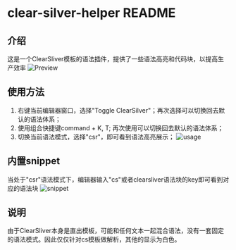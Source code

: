# clear-silver-helper README

## 介绍

这是一个ClearSliver模板的语法插件，提供了一些语法高亮和代码块，以提高生产效率
![Preview](https://img-blog.csdnimg.cn/20190613155530213.jpg)

## 使用方法

1. 右键当前编辑器窗口，选择"Toggle ClearSilver"；再次选择可以切换回去默认的语法体系；
2. 使用组合快捷键command + K, T; 再次使用可以切换回去默认的语法体系；
3. 切换当前语法模式，选择"csr"，即可看到语法高亮展示；
![usage](https://img-blog.csdnimg.cn/20190613155842464.png)

## 内置snippet

当处于"csr"语法模式下，编辑器输入"cs"或者clearsliver语法块的key即可看到对应的语法块
![snippet](https://img-blog.csdnimg.cn/20190613155654759.jpg)

## 说明

由于ClearSliver本身是直出模板，可能和任何文本一起混合语法，没有一套固定的语法模式。因此仅仅针对cs模板做解析，其他的显示为白色。
